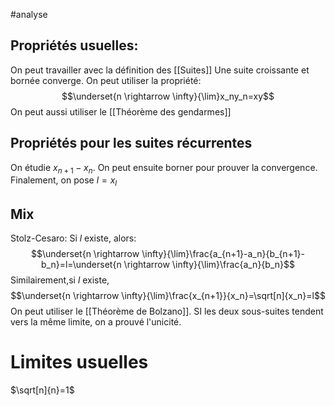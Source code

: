 #analyse
## Propriétés usuelles:
On peut travailler avec la définition des [[Suites]]
Une suite croissante et bornée converge.
On peut utiliser la propriété:$$\underset{n \rightarrow \infty}{\lim}x_ny_n=xy$$
On peut aussi utiliser le [[Théorème des gendarmes]]
## Propriétés pour les suites récurrentes
On étudie $x_{n+1}-x_n$. On peut ensuite borner pour prouver la convergence. Finalement, on pose $l=x_l$
## Mix
Stolz-Cesaro: Si $l$ existe, alors:
$$\underset{n \rightarrow \infty}{\lim}\frac{a_{n+1}-a_n}{b_{n+1}-b_n}=l=\underset{n \rightarrow \infty}{\lim}\frac{a_n}{b_n}$$
Similairement,si $l$ existe, $$\underset{n \rightarrow \infty}{\lim}\frac{x_{n+1}}{x_n}=\sqrt[n]{x_n}=l$$
On peut utiliser le [[Théorème de Bolzano]]. SI les deux sous-suites tendent vers la même limite, on a prouvé l'unicité.
# Limites usuelles
$\sqrt[n]{n}=1$
